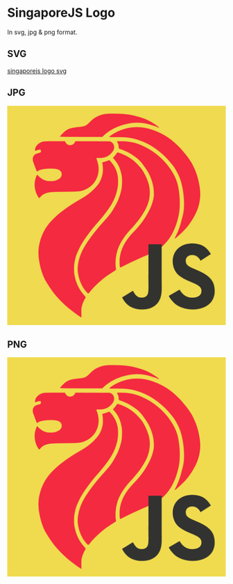 # SingaporeJS Logo

In svg, jpg & png format.

## SVG
[singaporejs logo svg](https://raw.githubusercontent.com/SingaporeJS/logo/master/singaporejs-logo.svg)

## JPG
![singaporejs logo jpg](https://raw.githubusercontent.com/SingaporeJS/logo/master/singaporejs-logo.jpg)

## PNG
![singaporejs logo png](https://raw.githubusercontent.com/SingaporeJS/logo/master/singaporejs-logo.png)


